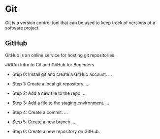 # Git

Git is a version control tool that can be used to keep track of versions of a software project.

## GitHub

GitHub is an online service for hosting git repositories.
###An Intro to Git and GitHub for Beginners
* Step 0: Install git and create a GitHub account. ...
* Step 1: Create a local git repository. ...
* Step 2: Add a new file to the repo. ...
* Step 3: Add a file to the staging environment. ...
* Step 4: Create a commit. ...
* Step 5: Create a new branch. ...
* Step 6: Create a new repository on GitHub.